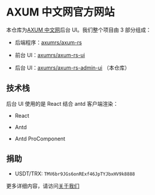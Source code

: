 # AXUM 中文网官方网站

本仓库为[AXUM 中文网](https://axum.rs)后台 UI。我们整个项目由 3 部分组成：

- 后端程序：[axumrs/axum-rs](https://github.com/axumrs/axum-rs)

- 前台 UI：[axumrs/axum-rs-ui](https://github.com/axumrs/axum-rs-ui) 

- 后台 UI：[axumrs/axum-rs-admin-ui](https://github.com/axumrs/axum-rs-admin-ui) （本仓库）

## 技术栈

后台 UI 使用的是 React 结合 antd 客户端渲染：

- React

- Antd

- Antd ProComponent

## 捐助

- USDT/TRX: `TMV6br9JGs6onRExf46JpTYJbxHV9k8888`

更多详细内容，请访问[关于我们](https://axum.rs/about)
